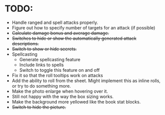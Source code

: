 # TODO:
- Handle ranged and spell attacks properly.
- Figure out how to specify number of targets for an attack (if possible)
- ~~Calculate damage bonus and average damage.~~
- ~~Switches to hide or show the automatically generated attack descriptions.~~
- ~~Switch to show or hide secrets.~~
- Spellcasting
	- Generate spellcasting feature
	- Include links to spells
	- Switch to toggle this feature on and off
- Fix it so that the roll tooltips work on attacks
- Add the ability to roll from the sheet. Might implement this as inline rolls, or try to do something more.
- Make the photo enlarge when hovering over it.
- Still not happy with the way the box sizing works.
- Make the background more yellowed like the book stat blocks.
- ~~Switch to hide the picture.~~